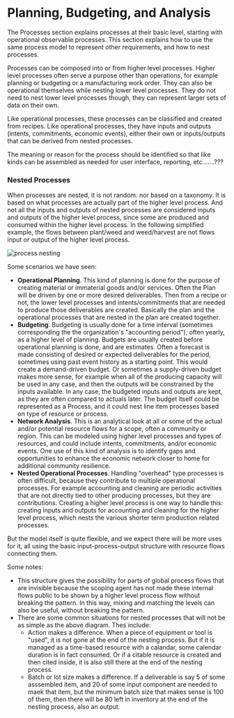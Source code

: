 # Planning, Budgeting, and Analysis

The Processes section explains processes at their basic level, starting with operational observable processes.  This section explains how to use the same process model to represent other requirements, and how to nest processes.

Processes can be composed into or from higher level processes.  Higher level processes often serve a purpose other than operations, for example planning or budgeting or a manufacturing work order.  They can also be operational themselves while nesting lower level processes.  They do not need to nest lower level processes though, they can represent larger sets of data on their own.

Like operational processes, these processes can be classified and created from recipes.  Like operational processes, they have inputs and outputs (intents, commitments, economic events), either their own or inputs/outputs that can be derived from nested processes.

The meaning or reason for the process should be identified so that like kinds can be assembled as needed for user interface, reporting, etc.......???

### Nested Processes

When processes are nested, it is not random. nor based on a taxonomy. It is based on what processes are actually part of the higher level process. And not all the inputs and outputs of nested processes are considered inputs and outputs of the higher level process, since some are produced and consumed within the higher level process.  In the following simplified example, the flows between plant/weed and weed/harvest are not flows input or output of the higher level process.

![process nesting](https://rawgit.com/valueflows/valueflows/master/release-doc-in-process/nesting.png)

Some scenarios we have seen:
* <b>Operational Planning</b>.  This kind of planning is done for the purpose of creating material or immaterial goods and/or services.  Often the Plan will be driven by one or more desired deliverables.  Then from a recipe or not, the lower level processes and intents/commitments that are needed to produce those deliverables are created.  Basically the plan and the operational processes that are nested in the plan are created together.
* <b>Budgeting</b>.  Budgeting is usually done for a time interval (sometimes corresponding the the organization's "accounting period"), often yearly, as a higher level of planning.  Budgets are usually created before operational planning is done, and are estimates.  Often a forecast is made consisting of desired or expected deliverables for the period, sometimes using past event history as a starting point.  This would create a demand-driven budget.  Or sometimes a supply-driven budget makes more sense, for example when all of the producing capacity will be used in any case, and then the outputs will be constrained by the inputs available.  In any case, the budgeted inputs and outputs are kept, as they are often compared to actuals later.  The budget itself could be represented as a Process, and it could nest line item processes based on type of resource or process.
* <b>Network Analysis</b>.  This is an analytical look at all or some of the actual and/or potential resource flows for a scope, often a community or region.  This can be modeled using higher level processes and types of resources, and could include intents, commitments, and/or economic events.  One use of this kind of analysis is to identify gaps and opportunities to enhance the economic network closer to home for additional community resilience.
* <b>Nested Operational Processes</b>.  Handling "overhead" type processes is often difficult, because they contribute to multiple operational processes.  For example accounting and cleaning are periodic activities that are not directly tied to other producing processes, but they are contributions.  Creating a higher level process is one way to handle this: creating inputs and outputs for accounting and cleaning for the higher level process, which nests the various shorter term production related processes.

But the model itself is quite flexible, and we expect there will be more uses for it, all using the basic input-process-output structure with resource flows connecting them.

Some notes:
* This structure gives the possibility for parts of global process flows that are invisible because the scoping agent has not made these internal flows public to be shown by a higher level process flow without breaking the pattern.  In this way, mixing and matching the levels can also be useful, without breaking the pattern.
* There are some common situations for nested processes that will not be as simple as the above diagram.  Thes include:
    * Action makes a difference.  When a piece of equipment or tool is "used", it is not gone at the end of the nesting process.  But if it is managed as a time-based resource with a calandar, some calendar duration is in fact consumed.  Or if a citable resource is created and then cited inside, it is also still there at the end of the nesting process.
    * Batch or lot size makes a difference.  If a deliverable is say 5 of some asssembled item, and 20 of some input component are needed to maek that item, but the minimum batch size that makes sense is 100 of them, then there will be 80 left in inventory at the end of the nesting process, also an output.
